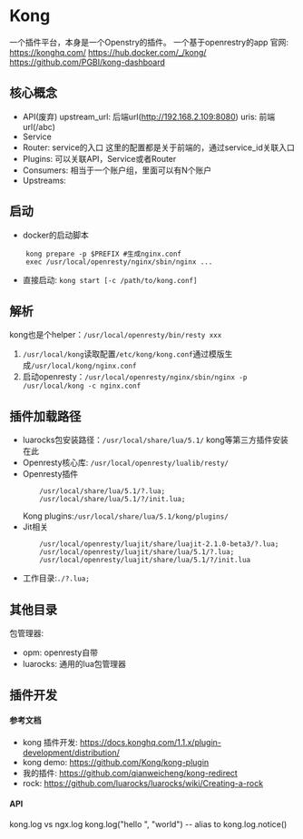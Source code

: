 # Kong
一个插件平台，本身是一个Openstry的插件。
一个基于openrestry的app
官网: 
https://konghq.com/
https://hub.docker.com/_/kong/
https://github.com/PGBI/kong-dashboard
## 核心概念
- API(废弃)
    upstream_url: 后端url(http://192.168.2.109:8080)
    uris: 前端url(/abc)
- Service
- Router: service的入口
    这里的配置都是关于前端的，通过service_id关联入口
- Plugins: 可以关联API，Service或者Router
- Consumers:
    相当于一个账户组，里面可以有N个账户
- Upstreams:
## 启动
- docker的启动脚本
```
    kong prepare -p $PREFIX #生成nginx.conf
    exec /usr/local/openresty/nginx/sbin/nginx ...
```
- 直接启动: `kong start [-c /path/to/kong.conf]`
## 解析
kong也是个helper：`/usr/local/openresty/bin/resty xxx`
1. `/usr/local/kong`读取配置`/etc/kong/kong.conf`通过模版生成`/usr/local/kong/nginx.conf`
1. 启动openresty：`/usr/local/openresty/nginx/sbin/nginx -p /usr/local/kong -c nginx.conf`
## 插件加载路径
- luarocks包安装路径：`/usr/local/share/lua/5.1/`
    kong等第三方插件安装在此
- Openresty核心库:
    `/usr/local/openresty/lualib/resty/`
- Openresty插件
    ```
        /usr/local/share/lua/5.1/?.lua;
        /usr/local/share/lua/5.1/?/init.lua;
    ```
    Kong plugins:`/usr/local/share/lua/5.1/kong/plugins/`
- Jit相关
    ```
        /usr/local/openresty/luajit/share/luajit-2.1.0-beta3/?.lua;
        /usr/local/openresty/luajit/share/lua/5.1/?.lua;
        /usr/local/openresty/luajit/share/lua/5.1/?/init.lua
    ```
- 工作目录:`./?.lua;`
## 其他目录
包管理器: 
- opm: openresty自带
- luarocks: 通用的lua包管理器
## 插件开发
#### 参考文档
- kong 插件开发: https://docs.konghq.com/1.1.x/plugin-development/distribution/
- kong demo: https://github.com/Kong/kong-plugin
- 我的插件: https://github.com/qianweicheng/kong-redirect
- rock: https://github.com/luarocks/luarocks/wiki/Creating-a-rock
#### API
kong.log vs ngx.log
kong.log("hello ", "world") -- alias to kong.log.notice()
